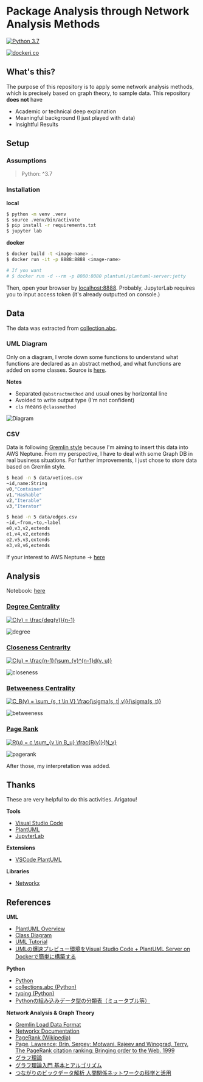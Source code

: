 # Package Analysis through Network Analysis Methods

[![Python 3.7](https://img.shields.io/badge/python-3.7-blue.svg)](https://www.python.org/downloads/release/python-360/)

[![dockeri.co](https://dockeri.co/image/hayata/pkg-analysis)](https://hub.docker.com/r/hayata/pkg-analysis)

## What's this?

The purpose of this repository is to apply some network analysis methods, which is precisely based on graph theory, to sample data. This repository **does not** have 

- Academic or technical deep explanation
- Meaningful background (I just played with data)
- Insightful Results

## Setup

### Assumptions

> Python: ^3.7

### Installation

**local**

```bash
$ python -m venv .venv 
$ source .venv/bin/activate
$ pip install -r requirements.txt
$ jupyter lab 
```

**docker**

```bash 
$ docker build -t <image-name> .
$ docker run -it -p 8888:8888 <image-name> 

# If you want
# $ docker run -d --rm -p 8080:8080 plantuml/plantuml-server:jetty
```

Then, open your browser by [localhost:8888](http://localhost:8888). Probably, JupyterLab requires you to input access token (it's already outputted on console.) 


## Data
The data was extracted from [collection.abc](https://docs.python.org/ja/3/library/collections.abc.html). 

### UML Diagram 
Only on a diagram, I wrote down some functions to understand what functions are declared as an abstract method, and what functions are added on some classes. Source is [here](./uml/python-abc-collections.pu).

**Notes**

- Separated `@abstractmethod` and usual ones by horizontal line
- Avoided to write output type (I'm not confident)
- `cls` means `@classmethod`

![Diagram](./out/uml/python-abc-collections/collections.abc.png)


### CSV
Data is following [Gremlin style](https://docs.aws.amazon.com/ja_jp/neptune/latest/userguide/bulk-load-tutorial-format-gremlin.html) because I'm aiming to insert this data into AWS Neptune. From my perspective, I have to deal with some Graph DB in real business situations. For further improvements, I just chose to store data based on Gremlin style.

```bash 
$ head -n 5 data/vetices.csv
~id,name:String
v0,"Container"
v1,"Hashable"
v2,"Iterable"
v3,"Iterator"

$ head -n 5 data/edges.csv
~id,~from,~to,~label
e0,v3,v2,extends
e1,v4,v2,extends
e2,v5,v3,extends
e3,v8,v6,extends
```

If your interest to AWS Neptune -> [here](https://aws.amazon.com/jp/neptune/)

## Analysis 

Notebook: [here](./network_analysis.ipynb)

### [Degree Centrality](https://networkx.github.io/documentation/stable/reference/algorithms/generated/networkx.algorithms.centrality.degree_centrality.html#networkx.algorithms.centrality.degree_centrality)

<a href="https://www.codecogs.com/eqnedit.php?latex=C(v)&space;=&space;\frac{deg(v)}{n-1}" target="_blank"><img src="https://latex.codecogs.com/png.latex?C(v)&space;=&space;\frac{deg(v)}{n-1}" title="C(v) = \frac{deg(v)}{n-1}" /></a>

![degree](./out/ipynb/degree.png)

### [Closeness Centrarity](https://networkx.github.io/documentation/stable/reference/algorithms/centrality.html#closeness)

<a href="https://www.codecogs.com/eqnedit.php?latex=C(v)&space;=&space;\frac{n-1}{\sum_{v}^{n-1}d(v,&space;u)}" target="_blank"><img src="https://latex.codecogs.com/png.latex?C(u)&space;=&space;\frac{n-1}{\sum_{v}^{n-1}d(v,&space;u)}" title="C(u) = \frac{n-1}{\sum_{v}^{n-1}d(v, u)}" /></a>


![closeness](./out/ipynb/closeness.png)

### [Betweeness Centrality](https://networkx.github.io/documentation/stable/reference/algorithms/generated/networkx.algorithms.centrality.betweenness_centrality.html#networkx.algorithms.centrality.betweenness_centrality)

<a href="https://www.codecogs.com/eqnedit.php?latex=C_B(v)&space;=&space;\sum_{s,&space;t&space;\in&space;V}&space;\frac{\sigma(s,&space;t|&space;v)}{\sigma(s,&space;t)}" target="_blank"><img src="https://latex.codecogs.com/png.latex?C_B(v)&space;=&space;\sum_{s,&space;t&space;\in&space;V}&space;\frac{\sigma(s,&space;t|&space;v)}{\sigma(s,&space;t)}" title="C_B(v) = \sum_{s, t \in V} \frac{\sigma(s, t| v)}{\sigma(s, t)}" /></a>

![betweeness](./out/ipynb/betweeness.png)

### [Page Rank](https://networkx.github.io/documentation/stable/reference/algorithms/generated/networkx.algorithms.link_analysis.pagerank_alg.pagerank_numpy.html#networkx.algorithms.link_analysis.pagerank_alg.pagerank_numpy)

<a href="https://www.codecogs.com/eqnedit.php?latex=R(u)&space;=&space;c&space;\sum_{v&space;\in&space;B_u}&space;\frac{R(v)}{N_v}" target="_blank"><img src="https://latex.codecogs.com/png.latex?R(u)&space;=&space;c&space;\sum_{v&space;\in&space;B_u}&space;\frac{R(v)}{N_v}" title="R(u) = c \sum_{v \in B_u} \frac{R(v)}{N_v}" /></a>

![pagerank](./out/ipynb/page_rank.png)

After those, my interpretation was added.

## Thanks

These are very helpful to do this activities. Arigatou!

**Tools**
- [Visual Studio Code](https://github.com/microsoft/vscode)
- [PlantUML](https://github.com/plantuml/plantuml-server)
- [JupyterLab](https://github.com/jupyterlab/jupyterlab)

**Extensions**
- [VSCode PlantUML](https://github.com/qjebbs/vscode-plantuml)

**Libraries**
- [Networkx](https://github.com/networkx/networkx)

## References
**UML**
- [PlantUML Overview](https://plantuml.com/ja/)
- [Class Diagram](http://www.agilemodeling.com/style/classDiagram.htm)
- [UML Tutorial](https://sparxsystems.com/resources/tutorials/uml2/index.html)
- [UMLの爆速プレビュー環境をVisual Studio Code + PlantUML Server on Dockerで簡単に構築する](https://dev.classmethod.jp/articles/plantuml-server-on-docker/)

**Python**
- [Python](https://github.com/python/cpython)
- [collections.abc (Python)](https://docs.python.org/ja/3/library/collections.abc.html)
- [typing (Python)](https://docs.python.org/ja/3/library/typing.html)
- [Pythonの組み込みデータ型の分類表（ミュータブル等）
](https://gammasoft.jp/blog/python-built-in-types/)

**Network Analysis & Graph Theory**
- [Gremlin Load Data Format](https://docs.aws.amazon.com/neptune/latest/userguide/bulk-load-tutorial-format-gremlin.html)
- [Networkx Documentation](https://networkx.github.io/documentation/stable/index.html)
- [PageRank (Wikipedia)](https://en.wikipedia.org/wiki/PageRank#Python)
- [Page, Lawrence; Brin, Sergey; Motwani, Rajeev and Winograd, Terry, The PageRank citation ranking: Bringing order to the Web. 1999](http://dbpubs.stanford.edu:8090/pub/showDoc.Fulltext?lang=en&doc=1999-66&format=pdf)
- [グラフ理論](https://amzn.to/36p1qfm)
- [グラフ理論入門 基本とアルゴリズム](https://amzn.to/36pOZQg)
- [つながりのビックデータ解析 人間関係ネットワークの科学と活用](https://www.nii.ac.jp/userdata/shimin/documents/H28/160622_1stlec.pdf)
